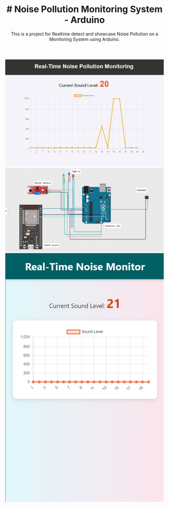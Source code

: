 

<!DOCTYPE html>
<html lang="en">
<head>
    <meta charset="UTF-8">
    <meta name="viewport" content="width=device-width, initial-scale=1.0">
</head>
<body>
    <header>
        <h1># Noise Pollution Monitoring System - Arduino</h1>
        <p>This is a project for Realtime detect and showcase Noise Pollution on a Monitoring System using Arduino.</p>
    </header>
    <section>
      <img src="img/ss.jpg" alt="ss">
        <img src="img/ss2.jpg" alt="ss">
        <img src="img/ss1.jpg" alt="ss">
    </section>
</body>
</html>
